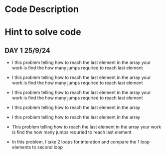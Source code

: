 # Code Description

# Hint to solve code

## DAY 1 25/9/24

  - I  this problem telling how to reach the last element in the array
   your work is find the how many jumps requried to reach last element 


  - I  this problem telling how to reach the last element in the array
   your work is find the how many jumps requried to reach last element 


  - I  this problem telling how to reach the last element in the array
   your work is find the how many jumps requried to reach last element 


  - I  this problem telling how to reach the last element in the array

  - I  this problem telling how to reach the last element in the array
  - This problem telling how to reach the last element in the array
    your work is find the how many jumps requried to reach last element 



  - In this problem, I take 2 loops for interation and compare the 1 loop elements to second loop
    
